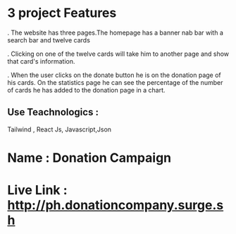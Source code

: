 # 3 project Features


. The website has three pages.The homepage has a banner nab bar with a search bar and twelve cards

. Clicking on one of the twelve cards will take him to another page and show that card's information.

. When the user clicks on the donate button he is on the donation page of his cards.  On the statistics page he can see the percentage of the number of cards he has added to the donation page in a chart.

## Use Teachnologics : 
Tailwind , React Js, Javascript,Json

# Name : Donation Campaign
# Live Link : http://ph.donationcompany.surge.sh

